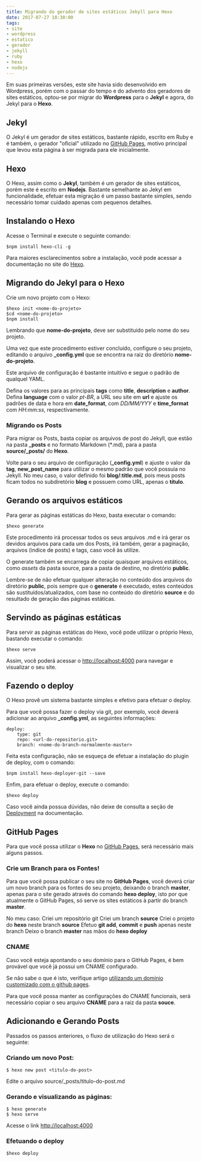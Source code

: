 ```yaml
---
title: Migrando do gerador de sites estáticos Jekyll para Hexo
date: 2017-07-27 18:30:00
tags:
- site
- wordpress
- estatico
- gerador
- jekyll
- ruby
- hexo
- nodejs
---
```


Em suas primeiras versões, este site havia sido desenvolvido em Wordpress, porém com o passar do tempo e do advento dos geradores de sites estáticos, optou-se por migrar do **Wordpress** para o **Jekyl** e agora, do Jekyl para o **Hexo**.

## Jekyl

O Jekyl é um gerador de sites estáticos, bastante rápido, escrito em Ruby e é também, o gerador "oficial" utilizado no [GitHub Pages](https://pages.github.com/ "GitHub Pages"), motivo principal que levou esta página à ser migrada para ele inicialmente.

## Hexo

O Hexo, assim como o **Jekyl**, também é um gerador de sites estáticos, porém este é escrito em **Nodejs**. Bastante semelhante ao Jekyl em funcionalidade, efetuar esta migração é um passo bastante simples, sendo necessário tomar cuidado apenas com pequenos detalhes.

## Instalando o Hexo

Acesse o Terminal e execute o seguinte comando:

    $npm install hexo-cli -g

Para maiores esclarecimentos sobre a instalação, você pode acessar a documentação no site do [Hexo](https://hexo.io/docs/ "Hexo").

## Migrando do Jekyl para o Hexo

Crie um novo projeto com o Hexo:

    $hexo init <nome-do-projeto>
    $cd <nome-do-projeto>
    $npm install

Lembrando que **nome-do-projeto**, deve ser substituido pelo nome do seu projeto.

Uma vez que este procedimento estiver concluído, configure o seu projeto, editando o arquivo **_config.yml** que se encontra na raiz do diretório **nome-do-projeto**.

Este arquivo de configuração é bastante intuitívo e segue o padrão de qualquel YAML.

Defina os valores para as principais **tags** como **title**, **description** e **author**. Defina **language** com o valor *pt-BR*, a URL seu site em **url** e ajuste os padrões de data e hora em **date_format**, com *DD/MM/YYY* e **time_format** com *HH:mm:ss*, respectivamente.

### Migrando os Posts

Para migrar os Posts, basta copiar os arquivos de post do Jekyll, que estão na pasta **_posts** e no formato Markdown (\*.md), para a pasta **source/_posts/** do **Hexo**.

Volte para o seu arquivo de configuração (**_config.yml**) e ajuste o valor da **tag**, **new_post_name** para utilizar o mesmo padrão que você possuia no Jekyll. No meu caso, o valor definido foi **blog/:title.md**, pois meus posts ficam todos no subdiretório **blog** e possuem como URL, apenas o **título**.

## Gerando os arquivos estáticos

Para gerar as páginas estáticas do Hexo, basta executar o comando:

    $hexo generate

Este procedimento irá processar todos os seus arquivos .md e irá gerar os devidos arquivos para cada um dos Posts, irá também, gerar a paginação, arquivos (indice de posts) e tags, caso você às utilize.

O generate também se encarrega de copiar quaisquer arquivos estáticos, como *assets* da pasta source, para a pasta de destino, no diretório **public**.

Lembre-se de não efetuar qualquer alteração no conteúdo dos arquivos do diretório **public**, pois sempre que o **generate** é executado, estes conteúdos são sustituídos/atualizados, com base no conteúdo do diretório **source** e do resultado de geração das páginas estáticas.

## Servindo as páginas estáticas

Para servir as páginas estáticas do Hexo, você pode utilizar o próprio Hexo, bastando executar o comando:

    $hexo serve

Assim, você poderá acessar o [http://localhost:4000](http://localhost:4000 "http://localhost:4000") para navegar e visualizar o seu site.

## Fazendo o deploy

O Hexo provê um sistema bastante simples e efetivo para efetuar o deploy.

Para que você possa fazer o deploy via git, por exemplo, você deverá adicionar ao arquivo **_config.yml**, as seguintes informações:

    deploy:
        type: git
        repo: <url-do-repositorio.git>
        branch: <nome-do-branch-normalmente-master>

Feita esta configuração, não se esqueça de efetuar a instalação do plugin de deploy, com o comando:

    $npm install hexo-deployer-git --save

Enfim, para efetuar o deploy, execute o comando:

    $hexo deploy

Caso você ainda possua dúvidas, não deixe de consulta a seção de [Deployment](https://hexo.io/docs/deployment.html "Deployment") na documentação.

## GitHub Pages

Para que você possa utilizar o **Hexo** no [GitHub Pages](https://pages.github.com/ "GitHub Pages"), será necessário mais alguns passos.

### Crie um Branch para os Fontes!

Para que você possa publicar o seu site no **GitHub Pages**, você deverá criar um novo branch para os fontes do seu projeto, deixando o branch **master**, apenas para o site gerado através do comando **hexo deploy**, isto por que atualmente o GitHub Pages, só serve os sites estáticos à partir do branch **master**.

No meu caso:
    Criei um repositório git
    Criei um branch **source**
    Criei o projeto do **hexo** neste branch **source**
    Efetuo **git add**, **commit** e **push** apenas neste branch
    Deixo o branch **master** nas mãos do **hexo deploy**

### CNAME

Caso você esteja apontando o seu domínio para o GitHub Pages, é bem provável que você já possui um CNAME configurado.

Se não sabe o que é isto, verifique artigo [utilizando um domínio customizado com o github pages](https://help.github.com/articles/using-a-custom-domain-with-github-pages/ "utilizando um domínio customizado com o github pages").

Para que você possa manter as configurações do CNAME funcionais, será necessário copiar o seu arquivo **CNAME** para a raiz da pasta **souce**.

## Adicionando e Gerando Posts

Passados os passos anteriores, o fluxo de utilização do Hexo será o seguinte:

### Criando um novo Post:

    $ hexo new post <titulo-do-post>

Edite o arquivo source/_posts/titulo-do-post.md

### Gerando e visualizando as páginas:

    $ hexo generate
    $ hexo serve

Acesse o link [http://localhost:4000](http://localhost:4000 "http://localhost:4000")

### Efetuando o deploy

    $hexo deploy